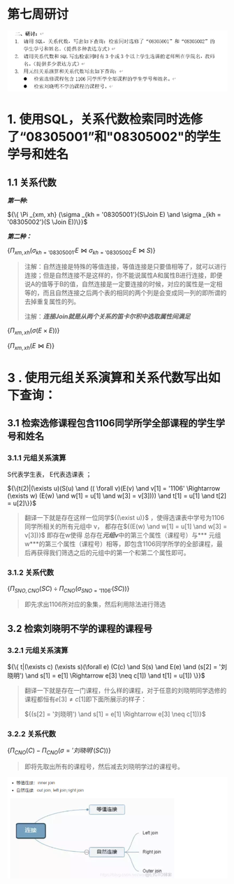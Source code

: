 # 第七周研讨

![研讨内容](.\研讨内容.png)

# 1. 使用SQL，关系代数检索同时选修了“08305001”和"08305002"的学生学号和姓名

## 1.1 关系代数

***第一种:*** 

${\{ \Pi _{xm, xh} (\sigma _{kh = '08305001'}(S\Join E) \and \sigma _{kh = '08305002'}(S \Join E))\}}$

***第二种：***

${\{ \Pi _{xm, xh} (\sigma _{kh='08305001'} E \Join \sigma_{kh='08305002'} E \Join S)\}}$

> 注解：自然连接是特殊的等值连接，等值连接是只要值相等了，就可以进行连接；但是自然连接不是这样的，你不能说属性A和属性B进行连接，即便说A的值等于B的值，自然连接是一定要连接的时候，对应的属性是一定相等的，而且自然连接之后两个表的相同的两个列是会变成同一列的即所谓的去掉重复属性的列。
>
> 注解：***连接Join就是从两个关系的笛卡尔积中选取属性间满足***

${\{ \Pi _{xm, xh}(\sigma _{} (E \times E))\}}$



${\{ \Pi _{xm, xh} (E \Join E)\}}$

# 3 . 使用元组关系演算和关系代数写出如下查询：

## 3.1 检索选修课程包含1106同学所学全部课程的学生学号和姓名

### 3.1.1 元组关系演算

S代表学生表， E代表选课表 ；

${\{t(2)|(\exists u)(S(u) \and (( \forall v)(E(v) \and v[1] = '1106' \Rightarrow (\exists w) (E(w) \and w[1] = u[1] \and w[3] = v[3]))) \and t[1] = u[1] \and t[2] = u[2]\}}$

> 翻译一下就是存在这样一位同学${(\exist u)}$ ，使得选课表中学号为1106同学所相关的所有元组中 v， 都存在${(E(w) \and w[1] = u[1] \and w[3] = v[3])}$ 即存在w使得 总存在***元组v***中的第三个属性（课程号）与*** 元组w***的第三个属性（课程号）相等，即包含1106同学所学的全部课程，最后再获得我们筛选之后的元组中的第一个和第二个属性即可。

### 3.1.2 关系代数

${\{ \Pi _{SNO, CNO}(SC) \div \Pi _{CNO}(\sigma_{SNO = '1106'}(SC)) \}}$

> 即先求出1106所对应的象集，然后利用除法进行筛选

## 3.2 检索刘晓明不学的课程的课程号

### 3.2.1 元组关系演算

${\{ t|(\exists c) (\exists s)(\forall e) (C(c) \and S(s) \and E(e) \and (s[2] = '刘晓明') \and s[1] = e[1] \Rightarrow e[3] \neq c[1]) \and t[1] = u[1]) \}}$

> 翻译一下就是存在一门课程，什么样的课程，对于任意的刘晓明同学选修的课程都恒有${e[3] \neq c[1]}$即下面所展示的样子：
>
> ${(s[2] = '刘晓明') \and s[1] = e[1] \Rightarrow e[3] \neq c[1])}$

### 3.2.2 关系代数

${\{ \Pi_{CNO}(C)- \Pi _{CNO} (\sigma = '刘晓明'(SC)) \}}$

> 即将先取出所有的课程号，然后减去刘晓明学过的课程号。





![连接](.\连接.png)